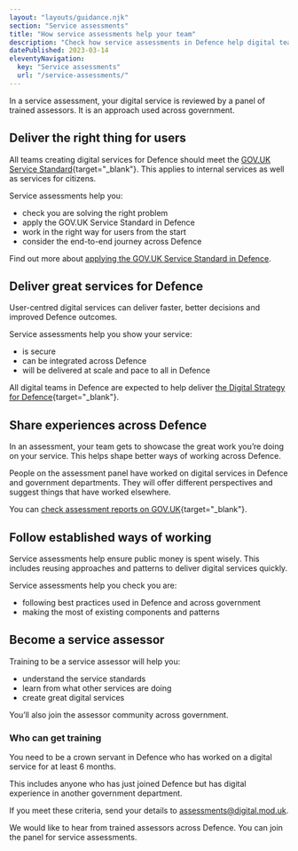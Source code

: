 ```yaml
---
layout: "layouts/guidance.njk"
section: "Service assessments"
title: "How service assessments help your team"
description: "Check how service assessments in Defence help digital teams and users."
datePublished: 2023-03-14
eleventyNavigation:
  key: "Service assessments"
  url: "/service-assessments/"
---
```


In a service assessment, your digital service is reviewed by a panel of trained assessors. It is an approach used across government.

## Deliver the right thing for users 

All teams creating digital services for Defence should meet the [GOV.UK Service Standard](https://www.gov.uk/service-manual/service-standard){target="_blank"}. This applies to internal services as well as services for citizens. 

Service assessments help you: 

- check you are solving the right problem 
- apply the GOV.UK Service Standard in Defence
- work in the right way for users from the start
- consider the end-to-end journey across Defence

Find out more about [applying the GOV.UK Service Standard in Defence](https://servicemanual.digital.mod.uk/meet-the-standard/).

## Deliver great services for Defence

User-centred digital services can deliver faster, better decisions and improved Defence outcomes. 

Service assessments help you show your service:

- is secure 
- can be integrated across Defence 
- will be delivered at scale and pace to all in Defence

All digital teams in Defence are expected to help deliver [the Digital Strategy for Defence](https://assets.publishing.service.gov.uk/government/uploads/system/uploads/attachment_data/file/990114/20210421_-_MOD_Digital_Strategy_-_Update_-_Final.pdf){target="_blank"}. 

## Share experiences across Defence

In an assessment, your team gets to showcase the great work you’re doing on your service. This helps shape better ways of working across Defence.

People on the assessment panel have worked on digital services in Defence and  government departments. They will offer different perspectives and suggest things that have worked elsewhere.

You can [check assessment reports on GOV.UK](https://www.gov.uk/service-standard-reports){target="_blank"}.

## Follow established ways of working 

Service assessments help ensure public money is spent wisely. This includes reusing approaches and patterns to deliver digital services quickly.

Service assessments help you check you are:

- following best practices used in Defence and across government  
- making the most of existing components and patterns

## Become a service assessor

Training to be a service assessor will help you: 

- understand the service standards
- learn from what other services are doing
- create great digital services

You’ll also join the assessor community across government. 

### Who can get training

You need to be a crown servant in Defence who has worked on a digital service for at least 6 months. 

This includes anyone who has just joined Defence but has digital experience in another government department. 

If you meet these criteria, send your details to [assessments@digital.mod.uk](mailto:assessments@digital.mod.uk?subject=Service%20assessor%20training). 

We would like to hear from trained assessors across Defence. You can join the panel for service assessments.
